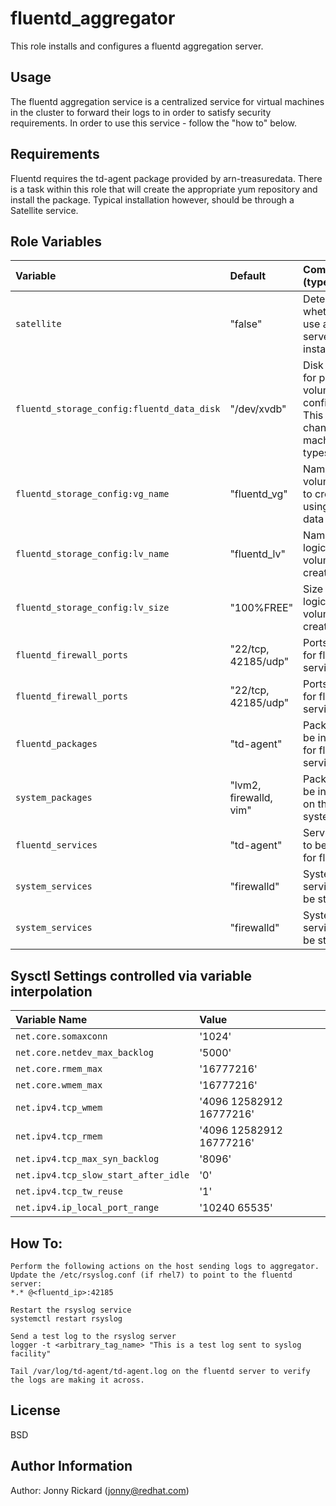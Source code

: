 fluentd_aggregator
=========

This role installs and configures a fluentd aggregation server. 

Usage
------------
The fluentd aggregation service is a centralized service for virtual machines in the cluster to forward their logs to in order to satisfy security requirements. In order to use this service - follow the "how to" below. 

Requirements
------------

Fluentd requires the td-agent package provided by arn-treasuredata. There is a task within this role that will create the appropriate yum repository and install the package. Typical installation however, should be through a Satellite service.

Role Variables
--------------


| Variable   | Default | Comments (type)  |
| :---       | :---    | :---             |
| `satellite` | "false" | Determines whether to use a Satellite server for installation. |
| `fluentd_storage_config:fluentd_data_disk` | "/dev/xvdb" | Disk to use for physical volume in lvm configuration. This will change with machine types |
| `fluentd_storage_config:vg_name` | "fluentd_vg" | Name of the volume group to create using the data disk |
| `fluentd_storage_config:lv_name` | "fluentd_lv" | Name of the logical volume to create |
| `fluentd_storage_config:lv_size` | "100%FREE" | Size of the logical volume to create |
| `fluentd_firewall_ports` | "22/tcp, 42185/udp" | Ports to use for fluentd service |
| `fluentd_firewall_ports` | "22/tcp, 42185/udp" | Ports to use for fluentd service |
| `fluentd_packages` | "td-agent" | Packages to be installed for fluentd service |
| `system_packages` | "lvm2, firewalld, vim" | Packages to be installed on the system |
| `fluentd_services` | "td-agent" | Service name to be started for fluentd |
| `system_services` | "firewalld" | System services to be started |
| `system_services` | "firewalld" | System services to be started |

Sysctl Settings controlled via variable interpolation
------------------------------------------------------
| Variable Name | Value |
| :--- | :--- |
| `net.core.somaxconn` | '1024' |
| `net.core.netdev_max_backlog` | '5000' |
| `net.core.rmem_max` | '16777216' |
| `net.core.wmem_max` | '16777216'|
| `net.ipv4.tcp_wmem` | '4096 12582912 16777216' |
| `net.ipv4.tcp_rmem` | '4096 12582912 16777216' |
| `net.ipv4.tcp_max_syn_backlog` | '8096' |
| `net.ipv4.tcp_slow_start_after_idle` | '0' |
| `net.ipv4.tcp_tw_reuse` | '1' |
| `net.ipv4.ip_local_port_range` | '10240 65535' |

How To:
-------
```
Perform the following actions on the host sending logs to aggregator.
Update the /etc/rsyslog.conf (if rhel7) to point to the fluentd server:
*.* @<fluentd_ip>:42185

Restart the rsyslog service
systemctl restart rsyslog

Send a test log to the rsyslog server
logger -t <arbitrary_tag_name> "This is a test log sent to syslog facility"

Tail /var/log/td-agent/td-agent.log on the fluentd server to verify the logs are making it across.
```
License
-------

BSD

Author Information
------------------
Author: Jonny Rickard (jonny@redhat.com)
